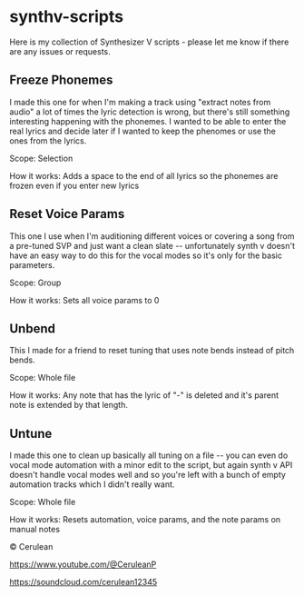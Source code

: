 # synthv-scripts

Here is my collection of Synthesizer V scripts - please let me know if there are any issues or requests.


## Freeze Phonemes
I made this one for when I'm making a track using "extract notes from audio" a lot of times the lyric detection is wrong, but there's still something interesting happening with the phonemes. I wanted to be able to enter the real lyrics and decide later if I wanted to keep the phenomes or use the ones from the lyrics. 

Scope: Selection

How it works: Adds a space to the end of all lyrics so the phonemes are frozen even if you enter new lyrics


## Reset Voice Params
This one I use when I'm auditioning different voices or covering a song from a pre-tuned SVP and just want a clean slate -- unfortunately synth v doesn't have an easy way to do this for the vocal modes so it's only for the basic parameters.

Scope: Group

How it works: Sets all voice params to 0

## Unbend
This I made for a friend to reset tuning that uses note bends instead of pitch bends.

Scope: Whole file

How it works: Any note that has the lyric of "-" is deleted and it's parent note is extended by that length. 

## Untune
I made this one to clean up basically all tuning on a file -- you can even do vocal mode automation with a minor edit to the script, but again synth v API doesn't handle vocal modes well and so you're left with a bunch of empty automation tracks which I didn't really want.

Scope: Whole file

How it works: Resets automation, voice params, and the note params on manual notes



© Cerulean

https://www.youtube.com/@CeruleanP

https://soundcloud.com/cerulean12345

